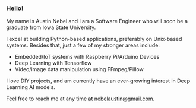 
### Hello! 

My name is Austin Nebel and I am a Software Engineer who will soon be a graduate from Iowa State University. 

I excel at building Python-based applications, preferably on Unix-based systems. Besides that, just a few of my stronger areas include:
  - Embedded/IoT systems with Raspberry Pi/Arduino Devices
  - Deep Learning with Tensorflow
  - Video/image data manipulation using FFmpeg/Pillow
 
I love DIY projects, and am currently have an ever-growing interest in Deep Learning AI models.

Feel free to reach me at any time at nebelaustin@gmail.com.
  
<!---
austinnebel/austinnebel is a ✨ special ✨ repository because its `README.md` (this file) appears on your GitHub profile.
You can click the Preview link to take a look at your changes.
--->
